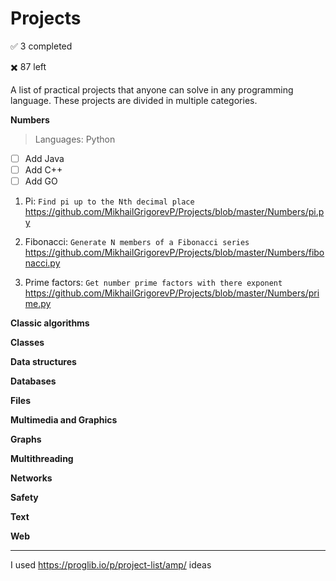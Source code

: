 # Projects

:white_check_mark: 3 completed

:heavy_multiplication_x: 87 left

A list of practical projects that anyone can solve in any programming language. These projects are divided in multiple categories.

**Numbers**

> Languages: Python

- [ ] Add Java
- [ ] Add C++
- [ ] Add GO

1. Pi: `Find pi up to the Nth decimal place`
https://github.com/MikhailGrigorevP/Projects/blob/master/Numbers/pi.py

2. Fibonacci: `Generate N members of a Fibonacci series`
https://github.com/MikhailGrigorevP/Projects/blob/master/Numbers/fibonacci.py

3. Prime factors: `Get number prime factors with there exponent`
https://github.com/MikhailGrigorevP/Projects/blob/master/Numbers/prime.py

**Classic algorithms**

**Classes**

**Data structures**

**Databases**

**Files**

**Multimedia and Graphics**

**Graphs**

**Multithreading**

**Networks**

**Safety**

**Text**

**Web**

---

I used https://proglib.io/p/project-list/amp/ ideas

